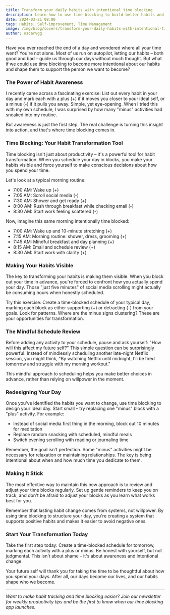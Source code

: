 ```yaml
---
title: Transform your daily habits with intentional time blocking
description: Learn how to use time blocking to build better habits and become the person you want to be, one scheduled block at a time.
date: 2024-03-21 08:00
tags: Habits, Self-improvement, Time Management
image: /img/blog/covers/transform-your-daily-habits-with-intentional-time-blocking.jpg
author: oscarvgg
---
```


Have you ever reached the end of a day and wondered where all your time went? You're not alone. Most of us run on autopilot, letting our habits – both good and bad – guide us through our days without much thought. But what if we could use time blocking to become more intentional about our habits and shape them to support the person we want to become?

### The Power of Habit Awareness

I recently came across a fascinating exercise: List out every habit in your day and mark each with a plus (+) if it moves you closer to your ideal self, or a minus (-) if it pulls you away. Simple, yet eye-opening. When I tried this with my own schedule, I was surprised by how many "minus" activities had sneaked into my routine.

But awareness is just the first step. The real challenge is turning this insight into action, and that's where time blocking comes in.

### Time Blocking: Your Habit Transformation Tool

Time blocking isn't just about productivity – it's a powerful tool for habit transformation. When you schedule your day in blocks, you make your habits visible and force yourself to make conscious decisions about how you spend your time.

Let's look at a typical morning routine:

- 7:00 AM: Wake up (+)
- 7:05 AM: Scroll social media (-)
- 7:30 AM: Shower and get ready (+)
- 8:00 AM: Rush through breakfast while checking email (-)
- 8:30 AM: Start work feeling scattered (-)

Now, imagine this same morning intentionally time blocked:

- 7:00 AM: Wake up and 10-minute stretching (+)
- 7:15 AM: Morning routine: shower, dress, grooming (+)
- 7:45 AM: Mindful breakfast and day planning (+)
- 8:15 AM: Email and schedule review (+)
- 8:30 AM: Start work with clarity (+)

### Making Your Habits Visible

The key to transforming your habits is making them visible. When you block out your time in advance, you're forced to confront how you actually spend your day. Those "just five minutes" of social media scrolling might actually be consuming hours when honestly scheduled.

Try this exercise: Create a time-blocked schedule of your typical day, marking each block as either supporting (+) or detracting (-) from your goals. Look for patterns. Where are the minus signs clustering? These are your opportunities for transformation.

### The Mindful Schedule Review

Before adding any activity to your schedule, pause and ask yourself: "How will this affect my future self?" This simple question can be surprisingly powerful. Instead of mindlessly scheduling another late-night Netflix session, you might think, "By watching Netflix until midnight, I'll be tired tomorrow and struggle with my morning workout."

This mindful approach to scheduling helps you make better choices in advance, rather than relying on willpower in the moment.

### Redesigning Your Day

Once you've identified the habits you want to change, use time blocking to design your ideal day. Start small – try replacing one "minus" block with a "plus" activity. For example:

- Instead of social media first thing in the morning, block out 10 minutes for meditation
- Replace random snacking with scheduled, mindful meals
- Switch evening scrolling with reading or journaling time

Remember, the goal isn't perfection. Some "minus" activities might be necessary for relaxation or maintaining relationships. The key is being intentional about when and how much time you dedicate to them.

### Making It Stick

The most effective way to maintain this new approach is to review and adjust your time blocks regularly. Set up gentle reminders to keep you on track, and don't be afraid to adjust your blocks as you learn what works best for you.

Remember that lasting habit change comes from systems, not willpower. By using time blocking to structure your day, you're creating a system that supports positive habits and makes it easier to avoid negative ones.

### Start Your Transformation Today

Take the first step today: Create a time-blocked schedule for tomorrow, marking each activity with a plus or minus. Be honest with yourself, but not judgmental. This isn't about shame – it's about awareness and intentional change.

Your future self will thank you for taking the time to be thoughtful about how you spend your days. After all, our days become our lives, and our habits shape who we become.

---

*Want to make habit tracking and time blocking easier? Join our newsletter for weekly productivity tips and be the first to know when our time blocking app launches.*